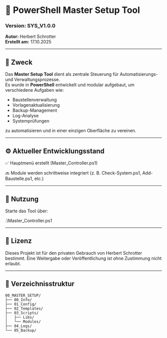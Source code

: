 # 🧭 PowerShell Master Setup Tool

### Version: SYS_V1.0.0  
**Autor:** Herbert Schrotter  
**Erstellt am:** 17.10.2025  

---

## 📘 Zweck
Das **Master Setup Tool** dient als zentrale Steuerung für Automatisierungs- und Verwaltungsprozesse.  
Es wurde in **PowerShell** entwickelt und modular aufgebaut, um verschiedene Aufgaben wie:
- Baustellenverwaltung  
- Vorlagenaktualisierung  
- Backup-Management  
- Log-Analyse  
- Systemprüfungen  

zu automatisieren und in einer einzigen Oberfläche zu vereinen.

---

## ⚙️ Aktueller Entwicklungsstand

✅ Hauptmenü erstellt (Master_Controller.ps1)

🔜 Module werden schrittweise integriert
(z. B. Check-System.ps1, Add-Baustelle.ps1, etc.)

---

## 💾 Nutzung

Starte das Tool über:

.\Master_Controller.ps1

---

## 🧩 Lizenz

Dieses Projekt ist für den privaten Gebrauch von Herbert Schrotter bestimmt.
Eine Weitergabe oder Veröffentlichung ist ohne Zustimmung nicht erlaubt.

---

## 📁 Verzeichnisstruktur
```plaintext
00_MASTER_SETUP/
├── 00_Info/
├── 01_Config/
├── 02_Templates/
├── 03_Scripts/
│   ├── Libs/
│   └── Modules/
├── 04_Logs/
└── 05_Backup/

